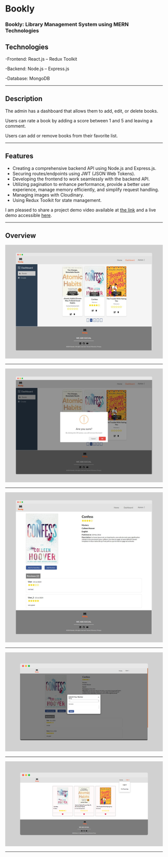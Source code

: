 # Bookly
### Bookly: Library Management System using MERN Technologies

## Technologies
-Frontend: React.js – Redux Toolkit

-Backend: Node.js – Express.js

-Database: MongoDB
***

## Description
The admin has a dashboard that allows them to add, edit, or delete books.

Users can rate a book by adding a score between 1 and 5 and leaving a comment.

Users can add or remove books from their favorite list.
***

## Features
- Creating a comprehensive backend API using Node.js and Express.js.
- Securing routes/endpoints using JWT (JSON Web Tokens).
- Developing the frontend to work seamlessly with the backend API.
- Utilizing pagination to enhance performance, provide a better user experience, manage memory efficiently, and simplify request handling.
- Managing images with Cloudinary.
- Using Redux Toolkit for state management.

I am pleased to share a project demo video available at [the link](https://www.youtube.com/watch?v=H9IEJoS_b64) and a live demo accessible [here](https://bookly-zeta.vercel.app).
***

## Overview
![img](./images/screely-1721970328802.png)
***

![img](./images/screely-1721970374726.png)
***

![img](./images/screely-1721970410640.png)
***

![img](./images/screely-1721972776458.png)
***

![img](./images/screely-1721972793974.png)
***
